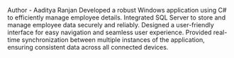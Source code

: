 Author - Aaditya Ranjan
Developed a robust Windows application using C# to efficiently manage employee details.
Integrated SQL Server to store and manage employee data securely and reliably.
Designed a user-friendly interface for easy navigation and seamless user experience.
Provided real-time synchronization between multiple instances of the application, ensuring consistent data across all connected devices.
